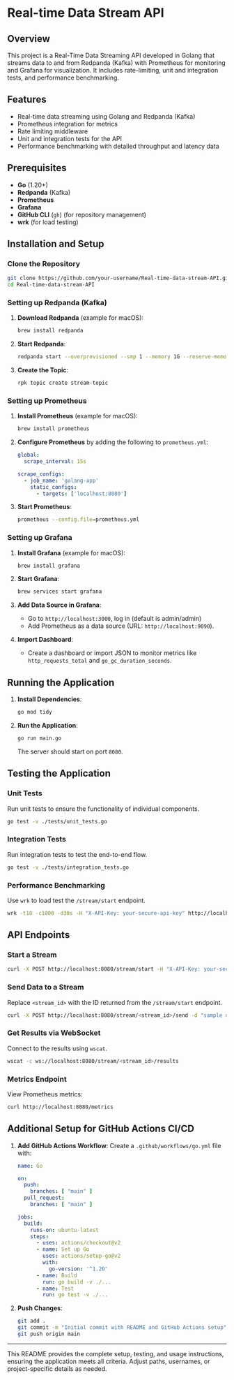 # Real-time Data Stream API

## Overview
This project is a Real-Time Data Streaming API developed in Golang that streams data to and from Redpanda (Kafka) with Prometheus for monitoring and Grafana for visualization. It includes rate-limiting, unit and integration tests, and performance benchmarking.

## Features
- Real-time data streaming using Golang and Redpanda (Kafka)
- Prometheus integration for metrics
- Rate limiting middleware
- Unit and integration tests for the API
- Performance benchmarking with detailed throughput and latency data

## Prerequisites
- **Go** (1.20+)
- **Redpanda** (Kafka)
- **Prometheus**
- **Grafana**
- **GitHub CLI** (`gh`) (for repository management)
- **wrk** (for load testing)

## Installation and Setup

### Clone the Repository
```bash
git clone https://github.com/your-username/Real-time-data-stream-API.git
cd Real-time-data-stream-API
```

### Setting up Redpanda (Kafka)

1. **Download Redpanda** (example for macOS):
   ```bash
   brew install redpanda
   ```

2. **Start Redpanda**:
   ```bash
   redpanda start --overprovisioned --smp 1 --memory 1G --reserve-memory 0M --node-id 0 --check=false
   ```

3. **Create the Topic**:
   ```bash
   rpk topic create stream-topic
   ```

### Setting up Prometheus

1. **Install Prometheus** (example for macOS):
   ```bash
   brew install prometheus
   ```

2. **Configure Prometheus** by adding the following to `prometheus.yml`:
   ```yaml
   global:
     scrape_interval: 15s

   scrape_configs:
     - job_name: 'golang-app'
       static_configs:
         - targets: ['localhost:8080']
   ```

3. **Start Prometheus**:
   ```bash
   prometheus --config.file=prometheus.yml
   ```

### Setting up Grafana

1. **Install Grafana** (example for macOS):
   ```bash
   brew install grafana
   ```

2. **Start Grafana**:
   ```bash
   brew services start grafana
   ```

3. **Add Data Source in Grafana**:
   - Go to `http://localhost:3000`, log in (default is admin/admin)
   - Add Prometheus as a data source (URL: `http://localhost:9090`).

4. **Import Dashboard**:
   - Create a dashboard or import JSON to monitor metrics like `http_requests_total` and `go_gc_duration_seconds`.

## Running the Application

1. **Install Dependencies**:
   ```bash
   go mod tidy
   ```

2. **Run the Application**:
   ```bash
   go run main.go
   ```
   The server should start on port `8080`.

## Testing the Application

### Unit Tests
Run unit tests to ensure the functionality of individual components.
```bash
go test -v ./tests/unit_tests.go
```

### Integration Tests
Run integration tests to test the end-to-end flow.
```bash
go test -v ./tests/integration_tests.go
```

### Performance Benchmarking
Use `wrk` to load test the `/stream/start` endpoint.
```bash
wrk -t10 -c1000 -d30s -H "X-API-Key: your-secure-api-key" http://localhost:8080/stream/start
```



## API Endpoints

### Start a Stream
```bash
curl -X POST http://localhost:8080/stream/start -H "X-API-Key: your-secure-api-key"
```

### Send Data to a Stream
Replace `<stream_id>` with the ID returned from the `/stream/start` endpoint.
```bash
curl -X POST http://localhost:8080/stream/<stream_id>/send -d "sample data" -H "X-API-Key: your-secure-api-key"
```

### Get Results via WebSocket
Connect to the results using `wscat`.
```bash
wscat -c ws://localhost:8080/stream/<stream_id>/results
```

### Metrics Endpoint
View Prometheus metrics:
```bash
curl http://localhost:8080/metrics
```

## Additional Setup for GitHub Actions CI/CD

1. **Add GitHub Actions Workflow**: Create a `.github/workflows/go.yml` file with:
   ```yaml
   name: Go

   on:
     push:
       branches: [ "main" ]
     pull_request:
       branches: [ "main" ]

   jobs:
     build:
       runs-on: ubuntu-latest
       steps:
         - uses: actions/checkout@v2
         - name: Set up Go
           uses: actions/setup-go@v2
           with:
             go-version: '^1.20'
         - name: Build
           run: go build -v ./...
         - name: Test
           run: go test -v ./...
   ```

2. **Push Changes**:
   ```bash
   git add .
   git commit -m "Initial commit with README and GitHub Actions setup"
   git push origin main
   ```

---

This README provides the complete setup, testing, and usage instructions, ensuring the application meets all criteria. Adjust paths, usernames, or project-specific details as needed.
